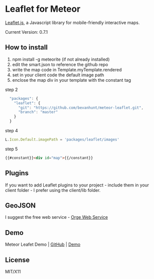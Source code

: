 # Leaflet for Meteor

[Leaflet.js](http://leafletjs.com/), a Javascript library for mobile-friendly interactive maps. 

Current Version: 0.7.1

## How to install 
1. npm install -g meteorite (if not already installed)
2. edit the smart.json to reference the github repo
3. write the map code in Template.myTemplate.rendered
4. set in your client code the default image path 
5. enclose the map div in your template with the constant tag 

step 2
```javascript
  "packages": {
    "leaflet": {
      "git": "https://github.com/bevanhunt/meteor-leaflet.git",
      "branch": "master" 
    }
  }
```

step 4 
```javascript
L.Icon.Default.imagePath = 'packages/leaflet/images'
```

step 5
```html
{{#constant}}<div id="map">{{/constant}} 
```

## Plugins
If you want to add Leaflet plugins to your project - include them in your client folder - I prefer using the client/lib folder.

## GeoJSON 
I suggest the free web service - [Orge Web Service](http://ogre.adc4gis.com/) 

## Demo
Meteor Leafet Demo  |  [GitHub](https://github.com/bevanhunt/meteor-leaflet-demo)  |  [Demo](http://leaflet.meteor.com)

## License
MIT/X11
